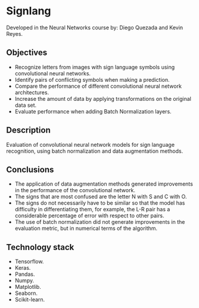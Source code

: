 # Signlang
Developed in the Neural Networks course by: Diego Quezada and Kevin Reyes.
## Objectives
- Recognize letters from images with sign language symbols using convolutional neural networks.
- Identify pairs of conflicting symbols when making a prediction.
- Compare the performance of different convolutional neural network architectures.
- Increase the amount of data by applying transformations on the original data set.
- Evaluate performance when adding Batch Normalization layers.

## Description
Evaluation of convolutional neural network models for sign language recognition, using batch normalization and data augmentation methods.

## Conclusions
- The application of data augmentation methods generated improvements in the performance of the convolutional network.
- The signs that are most confused are the letter N with S and C with O.
- The signs do not necessarily have to be similar so that the model has difficulty in differentiating them, for example, the L-R pair has a considerable percentage of error with respect to other pairs.
- The use of batch normalization did not generate improvements in the evaluation metric, but in numerical terms of the algorithm.

## Technology stack
- Tensorflow.
- Keras.
- Pandas.
- Numpy.
- Matplotlib.
- Seaborn.
- Scikit-learn.